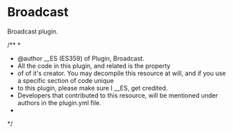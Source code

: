 # Broadcast
Broadcast plugin. 


/**
 * 
 * @author __ES (ES359) of Plugin, Broadcast.  
 * All the code in this plugin, and related is the property 
 * of of it's creator. You may decompile this resource at will, and if you use a specific section of code unique
 * to this plugin, please make sure I __ES, get credited. 
 * Developers that contributed to this resource, will be mentioned under authors in the plugin.yml file. 
 *
 */
